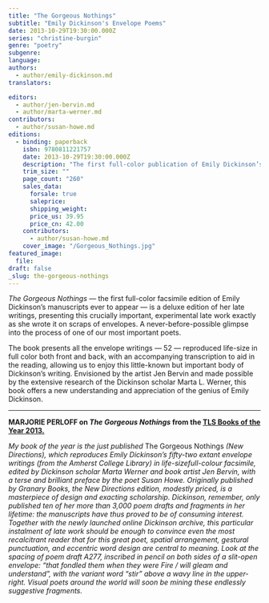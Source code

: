 ```yaml
---
title: "The Gorgeous Nothings"
subtitle: "Emily Dickinson's Envelope Poems"
date: 2013-10-29T19:30:00.000Z
series: "christine-burgin"
genre: "poetry"
subgenre:
language:
authors:
  - author/emily-dickinson.md
translators:

editors:
  - author/jen-bervin.md
  - author/marta-werner.md
contributors:
  - author/susan-howe.md
editions:
  - binding: paperback
    isbn: 9780811221757
    date: 2013-10-29T19:30:00.000Z
    description: "The first full-color publication of Emily Dickinson’s complete envelope writings in facsimile from her visually stunning manuscripts, here in a deluxe, large-scale edition "
    trim_size: ""
    page_count: "260"
    sales_data:
      forsale: true
      saleprice:
      shipping_weight:
      price_us: 39.95
      price_cn: 42.00
    contributors:
      - author/susan-howe.md
    cover_image: "/Gorgeous_Nothings.jpg"
featured_image:
  file:
draft: false
_slug: the-gorgeous-nothings
---
```


_The Gorgeous Nothings_ — the first full-color facsimile edition of Emily Dickinson’s manuscripts ever to appear — is a deluxe edition of her late writings, presenting this crucially important, experimental late work exactly as she wrote it on scraps of envelopes. A never-before-possible glimpse into the process of one of our most important poets.

The book presents all the envelope writings — 52 — reproduced life-size in full color both front and back, with an accompanying transcription to aid in the reading, allowing us to enjoy this little-known but important body of Dickinson’s writing. Envisioned by the artist Jen Bervin and made possible by the extensive research of the Dickinson scholar Marta L. Werner, this book offers a new understanding and appreciation of the genius of Emily Dickinson.

---

**MARJORIE PERLOFF on _The Gorgeous Nothings_ from the [TLS Books of the Year 2013.](http://www.the-tls.co.uk/tls/public/article1345460.ece)**

_My book of the year is the just published_ The Gorgeous Nothings _(New Directions), which reproduces Emily Dickinson’s fifty-two extant envelope writings (from the Amherst College Library) in life-sizefull-colour facsimile, edited by Dickinson scholar Marta Werner and book artist Jen Bervin, with a terse and brilliant preface by the poet Susan Howe. Originally published by Granary Books, the New Directions edition, modestly priced, is a masterpiece of design and exacting scholarship. Dickinson, remember, only published ten of her more than 3,000 poem drafts and fragments in her lifetime: the manuscripts have thus proved to be of consuming interest. Together with the newly launched online Dickinson archive, this particular instalment of late work should be enough to convince even the most recalcitrant reader that for this great poet, spatial arrangement, gestural punctuation, and eccentric word design are central to meaning. Look at the spacing of poem draft A277, inscribed in pencil on both sides of a slit-open envelope: “that fondled them when they were Fire / will gleam and understand”, with the variant word “stir” above a wavy line in the upper-right. Visual poets around the world will soon be mining these endlessly suggestive fragments._

